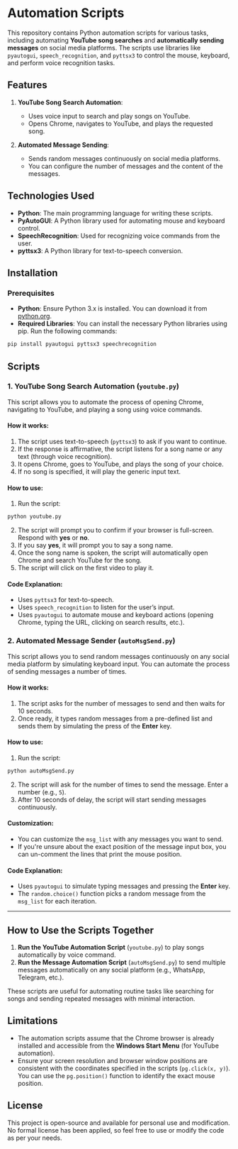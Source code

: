 # Automation Scripts

This repository contains Python automation scripts for various tasks, including automating **YouTube song searches** and **automatically sending messages** on social media platforms. The scripts use libraries like `pyautogui`, `speech_recognition`, and `pyttsx3` to control the mouse, keyboard, and perform voice recognition tasks.

## Features

1. **YouTube Song Search Automation**: 
   - Uses voice input to search and play songs on YouTube.
   - Opens Chrome, navigates to YouTube, and plays the requested song.
   
2. **Automated Message Sending**:
   - Sends random messages continuously on social media platforms.
   - You can configure the number of messages and the content of the messages.

## Technologies Used

- **Python**: The main programming language for writing these scripts.
- **PyAutoGUI**: A Python library used for automating mouse and keyboard control.
- **SpeechRecognition**: Used for recognizing voice commands from the user.
- **pyttsx3**: A Python library for text-to-speech conversion.

## Installation

### Prerequisites

- **Python**: Ensure Python 3.x is installed. You can download it from [python.org](https://www.python.org/downloads/).
- **Required Libraries**: You can install the necessary Python libraries using pip. Run the following commands:

```bash
pip install pyautogui pyttsx3 speechrecognition
```

## Scripts

### 1. **YouTube Song Search Automation** (`youtube.py`)

This script allows you to automate the process of opening Chrome, navigating to YouTube, and playing a song using voice commands.

#### How it works:
1. The script uses text-to-speech (`pyttsx3`) to ask if you want to continue.
2. If the response is affirmative, the script listens for a song name or any text (through voice recognition).
3. It opens Chrome, goes to YouTube, and plays the song of your choice.
4. If no song is specified, it will play the generic input text.

#### How to use:
1. Run the script:

```bash
python youtube.py
```

2. The script will prompt you to confirm if your browser is full-screen. Respond with **yes** or **no**.
3. If you say **yes**, it will prompt you to say a song name.
4. Once the song name is spoken, the script will automatically open Chrome and search YouTube for the song.
5. The script will click on the first video to play it.

#### Code Explanation:

- Uses `pyttsx3` for text-to-speech.
- Uses `speech_recognition` to listen for the user’s input.
- Uses `pyautogui` to automate mouse and keyboard actions (opening Chrome, typing the URL, clicking on search results, etc.).

### 2. **Automated Message Sender** (`autoMsgSend.py`)

This script allows you to send random messages continuously on any social media platform by simulating keyboard input. You can automate the process of sending messages a number of times.

#### How it works:
1. The script asks for the number of messages to send and then waits for 10 seconds.
2. Once ready, it types random messages from a pre-defined list and sends them by simulating the press of the **Enter** key.

#### How to use:
1. Run the script:

```bash
python autoMsgSend.py
```

2. The script will ask for the number of times to send the message. Enter a number (e.g., `5`).
3. After 10 seconds of delay, the script will start sending messages continuously.

#### Customization:
- You can customize the `msg_list` with any messages you want to send.
- If you're unsure about the exact position of the message input box, you can un-comment the lines that print the mouse position.

#### Code Explanation:

- Uses `pyautogui` to simulate typing messages and pressing the **Enter** key.
- The `random.choice()` function picks a random message from the `msg_list` for each iteration.

---

## How to Use the Scripts Together

1. **Run the YouTube Automation Script** (`youtube.py`) to play songs automatically by voice command. 
2. **Run the Message Automation Script** (`autoMsgSend.py`) to send multiple messages automatically on any social platform (e.g., WhatsApp, Telegram, etc.).

These scripts are useful for automating routine tasks like searching for songs and sending repeated messages with minimal interaction.

## Limitations

- The automation scripts assume that the Chrome browser is already installed and accessible from the **Windows Start Menu** (for YouTube automation).
- Ensure your screen resolution and browser window positions are consistent with the coordinates specified in the scripts (`pg.click(x, y)`). You can use the `pg.position()` function to identify the exact mouse position.

## License

This project is open-source and available for personal use and modification. No formal license has been applied, so feel free to use or modify the code as per your needs.
